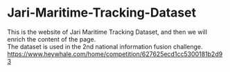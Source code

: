 # Jari-Maritime-Tracking-Dataset
This is the website of Jari Maritime Tracking Dataset, and then we will enrich the content of the page.  
The dataset is used in the 2nd national information fusion challenge.  
https://www.heywhale.com/home/competition/627625ecd1cc5300181b2d93
